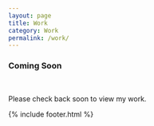 ```yaml
---
layout: page
title: Work
category: Work
permalink: /work/
---
```

<main>
    <article>
        <h3 class="center">Coming Soon</h3>
        <br>
        <p class="center">Please check back soon to view my work.</p>
    </article>
    {% include footer.html %}
</main>